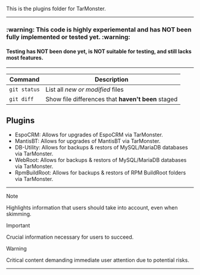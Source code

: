 This is the plugins folder for TarMonster.

<hr>
<h3> :warning: This code is highly experiemental and has NOT been fully implemented or tested yet. :warning: </h3>
<h4> Testing has NOT been done yet, is NOT suitable for testing, and still lacks most features. </h4>
<hr>

| Command | Description |
| --- | --- |
| `git status` | List all *new or modified* files |
| `git diff` | Show file differences that **haven't been** staged |


<h2> Plugins</h2>
<ul>
  <li>EspoCRM:      Allows for upgrades of EspoCRM via TarMonster.</li>
  <li>MantisBT:     Allows for upgrades of MantisBT via TarMonster.</li>
  <li>DB-Utility:   Allows for backups & restors of MySQL/MariaDB databases via TarMonster.</li>
  <li>WebRoot:      Allows for backups & restors of MySQL/MariaDB databases via TarMonster.</li>
  <li>RpmBuildRoot: Allows for backups & restors of RPM BuildRoot folders via TarMonster.</li>
</ul>

<hr>

> [!NOTE]
> Highlights information that users should take into account, even when skimming.

> [!IMPORTANT]
> Crucial information necessary for users to succeed.

> [!WARNING]
> Critical content demanding immediate user attention due to potential risks.


<hr>

